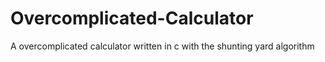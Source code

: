 # Overcomplicated-Calculator
A overcomplicated calculator written in c with the shunting yard algorithm
